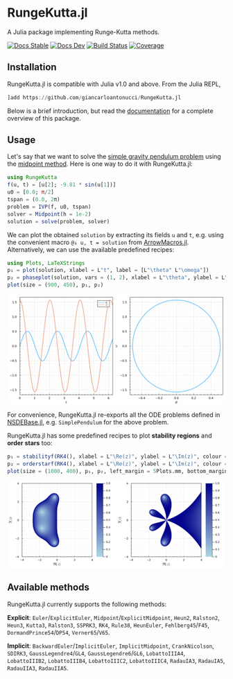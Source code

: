 # RungeKutta.jl

A Julia package implementing Runge-Kutta methods.

[![Docs Stable](https://img.shields.io/badge/docs-stable-blue.svg)](https://giancarloantonucci.github.io/RungeKutta.jl/stable) [![Docs Dev](https://img.shields.io/badge/docs-dev-blue.svg)](https://giancarloantonucci.github.io/RungeKutta.jl/dev) [![Build Status](https://img.shields.io/github/workflow/status/giancarloantonucci/RungeKutta.jl/CI)](https://github.com/giancarloantonucci/RungeKutta.jl/actions) [![Coverage](https://img.shields.io/codecov/c/github/giancarloantonucci/RungeKutta.jl?label=coverage)](https://codecov.io/gh/giancarloantonucci/RungeKutta.jl)

## Installation

RungeKutta.jl is compatible with Julia v1.0 and above. From the Julia REPL,

```julia
]add https://github.com/giancarloantonucci/RungeKutta.jl
```

Below is a brief introduction, but read the [documentation](https://giancarloantonucci.github.io/RungeKutta.jl/dev) for a complete overview of this package.

## Usage

Let's say that we want to solve the [simple gravity pendulum problem](https://en.wikipedia.org/wiki/Pendulum_(mathematics)#Simple_gravity_pendulum) using the [midpoint method](https://en.wikipedia.org/wiki/Midpoint_method). Here is one way to do it with RungeKutta.jl:

```julia
using RungeKutta
f(u, t) = [u[2]; -9.81 * sin(u[1])]
u0 = [0.0; π/2]
tspan = (0.0, 2π)
problem = IVP(f, u0, tspan)
solver = Midpoint(h = 1e-2)
solution = solve(problem, solver)
```

We can plot the obtained `solution` by extracting its fields `u` and `t`, e.g. using the convenient macro `@↓ u, t = solution` from [ArrowMacros.jl](https://github.com/giancarloantonucci/ArrowMacros.jl). Alternatively, we can use the available predefined recipes:

```julia
using Plots, LaTeXStrings
p₁ = plot(solution, xlabel = L"t", label = [L"\theta" L"\omega"])
p₂ = phaseplot(solution, vars = (1, 2), xlabel = L"\theta", ylabel = L"\omega")
plot(size = (900, 450), p₁, p₂)
```

![svg](imgs/pendulum.svg)

For convenience, RungeKutta.jl re-exports all the ODE problems defined in [NSDEBase.jl](https://github.com/giancarloantonucci/NSDEBase.jl), e.g. `SimplePendulum` for the above problem.

RungeKutta.jl has some predefined recipes to plot **stability regions** and **order stars** too:

```julia
p₁ = stabilityf(RK4(), xlabel = L"\Re(z)", ylabel = L"\Im(z)", colour = :blues)
p₂ = orderstarf(RK4(), xlabel = L"\Re(z)", ylabel = L"\Im(z)", colour = :blues)
plot(size = (1000, 400), p₁, p₂, left_margin = 5Plots.mm, bottom_margin = 5Plots.mm)
```

![svg](imgs/regions.svg)

## Available methods

RungeKutta.jl currently supports the following methods:

**Explicit**: `Euler`/`ExplicitEuler`, `Midpoint`/`ExplicitMidpoint`, `Heun2`, `Ralston2`, `Heun3`, `Kutta3`, `Ralston3`, `SSPRK3`, `RK4`, `Rule38`, `HeunEuler`, `Fehlberg45`/`F45`, `DormandPrince54`/`DP54`, `Verner65`/`V65`.

**Implicit**: `BackwardEuler`/`ImplicitEuler`, `ImplicitMidpoint`, `CrankNicolson`, `SDIRK3`, `GaussLegendre4`/`GL4`, `GaussLegendre6`/`GL6`, `LobattoIIIA4`, `LobattoIIIB2`, `LobattoIIIB4`, `LobattoIIIC2`, `LobattoIIIC4`, `RadauIA3`, `RadauIA5`, `RadauIIA3`, `RadauIIA5`.
